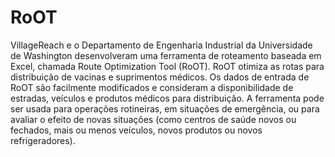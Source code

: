 # RoOT
VillageReach e o Departamento de Engenharia Industrial da Universidade de Washington desenvolveram uma ferramenta de roteamento baseada em Excel, chamada Route Optimization Tool (RoOT). RoOT otimiza as rotas para distribuição de vacinas e suprimentos médicos.
Os dados de entrada de RoOT são facilmente modificados e consideram a disponibilidade de estradas, veículos e produtos médicos para distribuição. A ferramenta pode ser usada para operações rotineiras, em situações de emergência, ou para avaliar o efeito de novas situações (como centros de saúde novos ou fechados, mais ou menos veículos, novos produtos ou novos refrigeradores).
